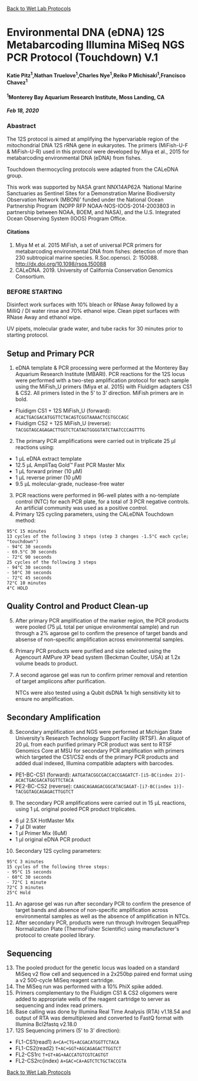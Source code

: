 [Back to Wet Lab Protocols](MBARI_wet_lab.md)

# Environmental DNA (eDNA) 12S Metabarcoding Illumina MiSeq NGS PCR Protocol (Touchdown) V.1

#### Katie Pitz<sup>1</sup>,Nathan Truelove<sup>1</sup>,Charles Nye<sup>1</sup>,Reiko P Michisaki<sup>1</sup>,Francisco Chavez<sup>1</sup>
#### <sup>1</sup>Monterey Bay Aquarium Research Institute, Moss Landing, CA
##### Feb 18, 2020

### Abastract
The 12S protocol is aimed at amplifying the hypervariable region of the mitochondrial DNA 12S rRNA gene in eukaryotes. The primers (MiFish-U-F & MiFish-U-R) used in this protocol were developed by Miya et al., 2015 for metabarcoding environmental DNA (eDNA) from fishes. 

Touchdown thermocycling protocols were adapted from the CALeDNA group.

This work was supported by NASA grant NNX14AP62A ‘National Marine Sanctuaries as Sentinel Sites for a Demonstration Marine Biodiversity Observation Network (MBON)’ funded under the National Ocean Partnership Program (NOPP RFP NOAA-NOS-IOOS-2014-2003803 in partnership between NOAA, BOEM, and NASA), and the U.S. Integrated Ocean Observing System (IOOS) Program Office.

#### Citations
1) Miya M et al. 2015 MiFish, a set of universal PCR primers for metabarcoding environmental DNA from fishes: detection of more than 230 subtropical marine species. R.Soc.opensci. 2: 150088. http://dx.doi.org/10.1098/rsos.150088
2) CALeDNA. 2019. University of California Conservation Genomics Consortium.

### BEFORE STARTING
Disinfect work surfaces with 10% bleach or RNase Away followed by a MilliQ / DI water rinse and 70% ethanol wipe. Clean pipet surfaces with RNase Away and ethanol wipe.

UV pipets, molecular grade water, and tube racks for 30 minutes prior to starting protocol.

## Setup and Primary PCR
1. eDNA template & PCR processing were performed at the Monterey Bay Aquarium Research Institute (MBARI).
    PCR reactions for the 12S locus were performed with a two-step amplification protocol for each sample using the MiFish_U primers (Miya et al. 2015) with Fluidigm adapters CS1 & CS2.
    All primers listed in the 5’ to 3’ direction. MiFish primers are in bold.
 - Fluidigm CS1 + 12S MiFish_U (forward): `ACACTGACGACATGGTTCTACAGTCGGTAAAACTCGTGCCAGC`
 - Fluidigm CS2 + 12S MiFish_U (reverse): `TACGGTAGCAGAGACTTGGTCTCATAGTGGGGTATCTAATCCCAGTTTG`
2. The primary PCR amplifications were carried out in triplicate 25 μl reactions using:
 - 1 μL eDNA extract template 
 - 12.5 μL AmpliTaq Gold™ Fast PCR Master Mix
 - 1 μL forward primer (10 μM)
 - 1 μL reverse primer (10 μM)
 - 9.5 μL molecular-grade, nuclease-free water
3. PCR reactions were performed in 96-well plates with a no-template control (NTC) for each PCR plate, for a total of 3 PCR negative controls. An artificial community was used as a positive control.
4. Primary 12S cycling parameters, using the CALeDNA Touchdown method:
 
 ```
 95°C 15 minutes
 13 cycles of the following 3 steps (step 3 changes -1.5°C each cycle; "touchdown")
 - 94°C 30 seconds
 - 69.5°C 30 seconds
 - 72°C 90 seconds
 25 cycles of the following 3 steps
 - 94°C 30 seconds
 - 50°C 30 seconds
 - 72°C 45 seconds
 72°C 10 minutes
 4°C HOLD
 ```
 
## Quality Control and Product Clean-up
5. After primary PCR amplification of the marker region, the PCR products were pooled (75 μL total per unique environmental sample) and run through a 2% agarose gel to confirm the presence of target bands and absense of non-specific amplification across environmental samples.
6. Primary PCR products were purified and size selected using the Agencourt AMPure XP bead system (Beckman Coulter, USA) at 1.2x volume beads to product.
7. A second agarose gel was run to confirm primer removal and retention of target amplicons after purification. 

    NTCs were also tested using a Qubit dsDNA 1x high sensitivity kit to ensure no amplification.
## Secondary Amplification
8. Secondary amplification and NGS were performed at Michigan State University's Research Technology Support Facility (RTSF).
    An aliquot of 20 μL from each purified primary PCR product was sent to RTSF Genomics Core at MSU for secondary PCR amplification with primers which targeted the CS1/CS2 ends of the primary PCR products and added dual indexed, Illumina compatible adapters with barcodes. 

 - PE1-BC-CS1 (forward): `AATGATACGGCGACCACCGAGATCT-[i5-BC(index 2)]-ACACTGACGACATGGTTCTACA`
 - PE2-BC-CS2 (reverse): `CAAGCAGAAGACGGCATACGAGAT-[i7-BC(index 1)]-TACGGTAGCAGAGACTTGGTCT`

9. The secondary PCR amplifications were carried out in 15 μL reactions, using 1 μL original pooled PCR product triplicates.
 - 6 μl 2.5X HotMaster Mix
 - 7 μl DI water
 - 1 μl Primer Mix (6uM)
 - 1 μl original eDNA PCR product
10. Secondary 12S cycling parameters:
 ```
 95°C 3 minutes
 15 cycles of the following three steps:
 - 95°C 15 seconds
 - 60°C 30 seconds
 - 72°C 1 minute
 72°C 3 minutes
 25°C Hold
 ```

11. An agarose gel was run after secondary PCR to confirm the presence of target bands and absence of non-specific amplification across environmental samples as well as the absence of amplification in NTCs.
12. After secondary PCR, products were run through Invitrogen SequalPrep Normalization Plate (ThermoFisher Scientific) using manufacturer's protocol to create pooled library.

## Sequencing
13. The pooled product for the genetic locus was loaded on a standard MiSeq v2 flow cell and sequenced in a 2x250bp paired end format using a v2 500-cycle MiSeq reagent cartridge.
14. The MiSeq run was performed with a 10% PhiX spike added.
15. Primers complementary to the Fluidigm CS1 & CS2 oligomers were added to appropriate wells of the reagent cartridge to server as sequencing and index read primers.
16. Base calling was done by Illumina Real Time Analysis (RTA) v1.18.54 and output of RTA was demultiplexed and converted to FastQ format with Illumina Bcl2fastq v2.18.0 
17. 12S Sequencing primers (5’ to 3’ direction):
 - FL1-CS1(read1)	`A+CA+CTG+ACGACATGGTTCTACA`
 - FL1-CS2(read2)	`T+AC+GGT+AGCAGAGACTTGGTCT`
 - FL2-CS1rc		`T+GT+AG+AACCATGTCGTCAGTGT`
 - FL2-CS2rc(index)	`A+GAC+CA+AGTCTCTGCTACCGTA`

[Back to Wet Lab Protocols](MBARI_wet_lab.md)
